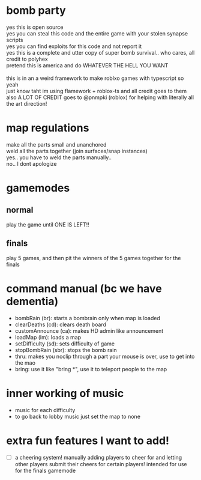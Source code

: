# bomb party
yes this is open source<br />
yes you can steal this code and the entire game with your stolen synapse scripts<br />
yes you can find exploits for this code and not report it<br />
yes this is a complete and utter copy of super bomb survival.. who cares, all credit to polyhex<br />
pretend this is america and do WHATEVER THE HELL YOU WANT<br />
<br />
this is in an a weird framework to make roblxo games with typescript so yeah<br />
just know taht im using flamework + roblox-ts and all credit goes to them<br />
also A LOT OF CREDIT goes to @pnmpki (roblox) for helping with literally all the art direction!<br />

# map regulations
make all the parts small and unanchored<br />
weld all the parts together (join surfaces/snap instances)<br />
yes.. you have to weld the parts manually..<br />
no.. I dont apologize<br />

# gamemodes
## normal
play the game until ONE IS LEFT!!
## finals
play 5 games, and then pit the winners of the 5 games together for the finals

# command manual (bc we have dementia)
- bombRain (br): starts a bombrain only when map is loaded
- clearDeaths (cd): clears death board
- customAnnounce (ca): makes HD admin like announcement
- loadMap (lm): loads a map
- setDifficulty (sd): sets difficulty of game
- stopBombRain (sbr): stops the bomb rain
- thru: makes you noclip through a part your mouse is over, use to get into the mao
- bring: use it like "bring \*", use it to teleport people to the map

# inner working of music
- music for each difficulty
- to go back to lobby music just set the map to none

# extra fun features I want to add!
- [ ] a cheering system! manually adding players to cheer for and letting other players submit their cheers for certain players! intended for use for the finals gamemode
